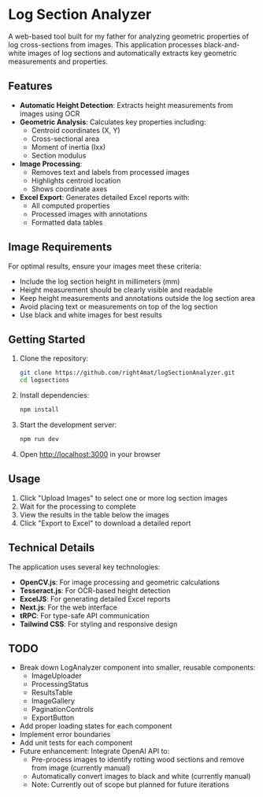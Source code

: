 # Log Section Analyzer

A web-based tool built for my father for analyzing geometric properties of log cross-sections from images. This application processes black-and-white images of log sections and automatically extracts key geometric measurements and properties.

## Features

- **Automatic Height Detection**: Extracts height measurements from images using OCR
- **Geometric Analysis**: Calculates key properties including:
  - Centroid coordinates (X, Y)
  - Cross-sectional area
  - Moment of inertia (Ixx)
  - Section modulus
- **Image Processing**: 
  - Removes text and labels from processed images
  - Highlights centroid location
  - Shows coordinate axes
- **Excel Export**: Generates detailed Excel reports with:
  - All computed properties
  - Processed images with annotations
  - Formatted data tables

## Image Requirements

For optimal results, ensure your images meet these criteria:

- Include the log section height in millimeters (mm)
- Height measurement should be clearly visible and readable
- Keep height measurements and annotations outside the log section area
- Avoid placing text or measurements on top of the log section
- Use black and white images for best results

## Getting Started

1. Clone the repository:
   ```bash
   git clone https://github.com/right4mat/logSectionAnalyzer.git
   cd logsections
   ```

2. Install dependencies:
   ```bash
   npm install
   ```

3. Start the development server:
   ```bash
   npm run dev
   ```

4. Open [http://localhost:3000](http://localhost:3000) in your browser

## Usage

1. Click "Upload Images" to select one or more log section images
2. Wait for the processing to complete
3. View the results in the table below the images
4. Click "Export to Excel" to download a detailed report

## Technical Details

The application uses several key technologies:

- **OpenCV.js**: For image processing and geometric calculations
- **Tesseract.js**: For OCR-based height detection
- **ExcelJS**: For generating detailed Excel reports
- **Next.js**: For the web interface
- **tRPC**: For type-safe API communication
- **Tailwind CSS**: For styling and responsive design

## TODO

- Break down LogAnalyzer component into smaller, reusable components:
  - ImageUploader
  - ProcessingStatus
  - ResultsTable
  - ImageGallery
  - PaginationControls
  - ExportButton
- Add proper loading states for each component
- Implement error boundaries
- Add unit tests for each component
- Future enhancement: Integrate OpenAI API to:
  - Pre-process images to identify rotting wood sections and remove from image (currently manual)
  - Automatically convert images to black and white (currently manual)
  - Note: Currently out of scope but planned for future iterations
